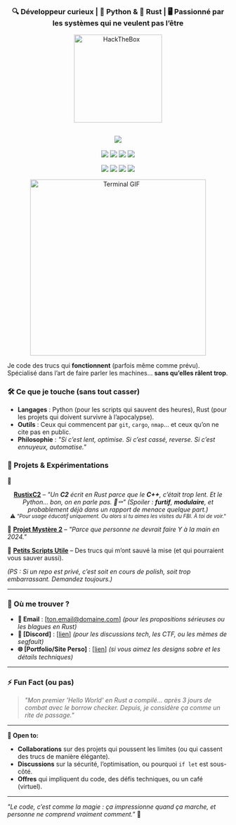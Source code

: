 <h3 align="center">
  🔍 Développeur curieux | 🐍 Python & 🦀 Rust | 🖥️ Passionné par les systèmes qui ne veulent pas l’être
</h3>
<!-- BANNER HTB -->
<p align="center">
  <img src="https://www.hackthebox.com/images/logo-htb.svg" width="200" alt="HackTheBox" />
</p>

<!-- TYPING ANIMATION -->
<h2 align="center">
  <img src="https://readme-typing-svg.demolab.com?font=Share+Tech+Mono&size=30&duration=2000&color=00FF00&center=true&lines=HackTheBox+Dashboard;Rooted+%3A+33+Machines;User+Owns+%3A+36;Rank+%3A+Hacker" />
</h2>

<p align="center">
  <img src="https://img.shields.io/badge/-Python-3776AB?style=flat&logo=python&logoColor=white" />
  <img src="https://img.shields.io/badge/-Rust-000000?style=flat&logo=rust&logoColor=whit" />
  <img src="https://img.shields.io/badge/-Linux-FCC624?style=flat&logo=linux&logoColor=black" />
  <img src="https://img.shields.io/badge/-Kali%20Linux-557C94?style=flat&logo=kalilinux&logoColor=white" />
</p>
<!-- BADGES -->
<p align="center">
  <img src="https://img.shields.io/badge/Rooted-33-%2300FF00?style=for-the-badge&logo=hackthebox" />
  <img src="https://img.shields.io/badge/User-36-%230078D4?style=for-the-badge&logo=hackthebox" />
  <img src="https://img.shields.io/badge/Rank-Hacker-%23FF6600?style=for-the-badge&logo=hackthebox" />
  <img src="https://img.shields.io/badge/Blood-%23FF0000?style=for-the-badge&logo=hackthebox&logoColor=white" />
</p>

<!-- TERMINAL GIF -->
<p align="center">
  <img src="https://user-images.githubusercontent.com/74038190/229223156-0cbdaba9-3128-4d8e-8719-b6b4cf741b67.gif" alt="Terminal GIF" width="400" />
</p>


Je code des trucs qui **fonctionnent** (parfois même comme prévu).
Spécialisé dans l’art de faire parler les machines… **sans qu’elles râlent trop**.

### **🛠️ Ce que je touche (sans tout casser)**
- **Langages** : Python (pour les scripts qui sauvent des heures), Rust (pour les projets qui doivent survivre à l’apocalypse).
- **Outils** : Ceux qui commencent par `git`, `cargo`, `nmap`… et ceux qu’on ne cite pas en public.
- **Philosophie** : *"Si c’est lent, optimise. Si c’est cassé, reverse. Si c’est ennuyeux, automatise."*


### **🌌 Projets & Expérimentations**
🔹 <p align="center">
  **[RustixC2](https://github.com/keyll0ger/RustixC2)** –
  *"Un **C2** écrit en Rust parce que le **C++**, c’était trop lent. Et le Python… bon, on en parle pas. 🐍⚰️"*
  *(Spoiler : **furtif**, **modulaire**, et probablement déjà dans un rapport de menace quelque part.)*
  <br>
  <sub>⚠️ *"Pour usage éducatif uniquement. Ou alors si tu aimes les visites du FBI. À toi de voir."*</sub>
</p>


🔹 **[Projet Mystère 2](lien)** – *"Parce que personne ne devrait faire Y à la main en 2024."*

🔹 **[Petits Scripts Utile](lien)** – Des trucs qui m’ont sauvé la mise (et qui pourraient vous sauver aussi).

*(PS : Si un repo est privé, c’est soit en cours de polish, soit trop embarrassant. Demandez toujours.)*

---

### **📡 Où me trouver ?**
- **📧 Email** : [ton.email@domaine.com] *(pour les propositions sérieuses ou les blagues en Rust)*
- **💬 [Discord]** : [[lien](https://discordapp.com/users/1328391152776515599)] *(pour les discussions tech, les CTF, ou les mèmes de segfault)*
- **🌐 [Portfolio/Site Perso]** : [[lien](https://keyll0ger.github.io/Portfolio/)] *(si vous aimez les designs sobre et les détails techniques)*

---

### **⚡ Fun Fact (ou pas)**
> *"Mon premier 'Hello World' en Rust a compilé… après 3 jours de combat avec le borrow checker.
> Depuis, je considère ça comme un rite de passage."*

---
**🚀 Open to:**
- **Collaborations** sur des projets qui poussent les limites (ou qui cassent des trucs de manière élégante).
- **Discussions** sur la sécurité, l’optimisation, ou pourquoi `if let` est sous-côté.
- **Offres** qui impliquent du code, des défis techniques, ou un café (virtuel).

---
*"Le code, c’est comme la magie : ça impressionne quand ça marche, et personne ne comprend vraiment comment."* 🎩

